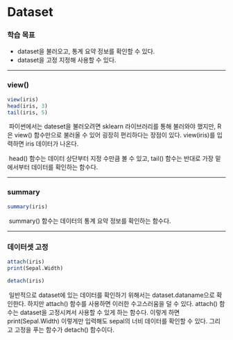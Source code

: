 # Dataset



### 학습 목표

- dataset을 불러오고, 통계 요약 정보를 확인할 수 있다.
- dataset을 고정 지정해 사용할 수 있다.



---



### view()

```R
view(iris)
head(iris, 3)
tail(iris, 5)
```

​	파이썬에서는 dateset을 불러오려면 sklearn 라이브러리를 통해 불러와야 했지만, R은 view() 함수만으로 불러올 수 있어 굉장히 편리하다는 장점이 있다. view(iris)를 입력하면 iris 데이터가 나온다.

​	head() 함수는 데이터 상단부터 지정 수만큼 볼 수 있고, tail() 함수는 반대로 가장 밑에서부터 데이터를 확인하는 함수다.



---



### summary

```R
summary(iris)
```

​	summary() 함수는 데이터의 통계 요약 정보를 확인하는 함수다.



---



### 데이터셋 고정

```R
attach(iris)
print(Sepal.Width)

detach(iris)
```

​	일반적으로 dataset에 있는 데이터를 확인하기 위해서는 dataset.dataname으로 확인한다. 하지만 attach() 함수를 사용하면 이러한 수고스러움을 덜 수 있다. attach() 함수는 dataset을 고정시켜서 사용할 수 있게 하는 함수다. 이렇게 하면  print(Sepal.Width) 이렇게만 입력해도 sepal의 너비 데이터를 확인할 수 있다. 그리고 고정을 푸는 함수가 detach() 함수이다.